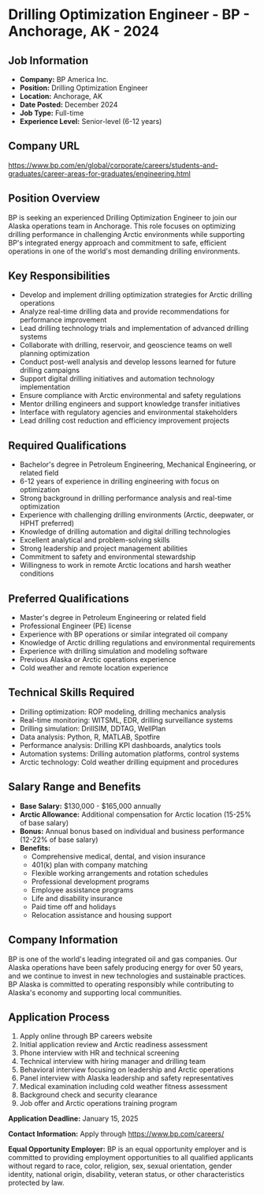 # Drilling Optimization Engineer - BP - Anchorage, AK - 2024

## Job Information
- **Company:** BP America Inc.
- **Position:** Drilling Optimization Engineer
- **Location:** Anchorage, AK
- **Date Posted:** December 2024
- **Job Type:** Full-time
- **Experience Level:** Senior-level (6-12 years)

## Company URL
https://www.bp.com/en/global/corporate/careers/students-and-graduates/career-areas-for-graduates/engineering.html

## Position Overview
BP is seeking an experienced Drilling Optimization Engineer to join our Alaska operations team in Anchorage. This role focuses on optimizing drilling performance in challenging Arctic environments while supporting BP's integrated energy approach and commitment to safe, efficient operations in one of the world's most demanding drilling environments.

## Key Responsibilities
- Develop and implement drilling optimization strategies for Arctic drilling operations
- Analyze real-time drilling data and provide recommendations for performance improvement
- Lead drilling technology trials and implementation of advanced drilling systems
- Collaborate with drilling, reservoir, and geoscience teams on well planning optimization
- Conduct post-well analysis and develop lessons learned for future drilling campaigns
- Support digital drilling initiatives and automation technology implementation
- Ensure compliance with Arctic environmental and safety regulations
- Mentor drilling engineers and support knowledge transfer initiatives
- Interface with regulatory agencies and environmental stakeholders
- Lead drilling cost reduction and efficiency improvement projects

## Required Qualifications
- Bachelor's degree in Petroleum Engineering, Mechanical Engineering, or related field
- 6-12 years of experience in drilling engineering with focus on optimization
- Strong background in drilling performance analysis and real-time optimization
- Experience with challenging drilling environments (Arctic, deepwater, or HPHT preferred)
- Knowledge of drilling automation and digital drilling technologies
- Excellent analytical and problem-solving skills
- Strong leadership and project management abilities
- Commitment to safety and environmental stewardship
- Willingness to work in remote Arctic locations and harsh weather conditions

## Preferred Qualifications
- Master's degree in Petroleum Engineering or related field
- Professional Engineer (PE) license
- Experience with BP operations or similar integrated oil company
- Knowledge of Arctic drilling regulations and environmental requirements
- Experience with drilling simulation and modeling software
- Previous Alaska or Arctic operations experience
- Cold weather and remote location experience

## Technical Skills Required
- Drilling optimization: ROP modeling, drilling mechanics analysis
- Real-time monitoring: WITSML, EDR, drilling surveillance systems
- Drilling simulation: DrillSIM, DDTAG, WellPlan
- Data analysis: Python, R, MATLAB, Spotfire
- Performance analysis: Drilling KPI dashboards, analytics tools
- Automation systems: Drilling automation platforms, control systems
- Arctic technology: Cold weather drilling equipment and procedures

## Salary Range and Benefits
- **Base Salary:** $130,000 - $165,000 annually
- **Arctic Allowance:** Additional compensation for Arctic location (15-25% of base salary)
- **Bonus:** Annual bonus based on individual and business performance (12-22% of base salary)
- **Benefits:**
  - Comprehensive medical, dental, and vision insurance
  - 401(k) plan with company matching
  - Flexible working arrangements and rotation schedules
  - Professional development programs
  - Employee assistance programs
  - Life and disability insurance
  - Paid time off and holidays
  - Relocation assistance and housing support

## Company Information
BP is one of the world's leading integrated oil and gas companies. Our Alaska operations have been safely producing energy for over 50 years, and we continue to invest in new technologies and sustainable practices. BP Alaska is committed to operating responsibly while contributing to Alaska's economy and supporting local communities.

## Application Process
1. Apply online through BP careers website
2. Initial application review and Arctic readiness assessment
3. Phone interview with HR and technical screening
4. Technical interview with hiring manager and drilling team
5. Behavioral interview focusing on leadership and Arctic operations
6. Panel interview with Alaska leadership and safety representatives
7. Medical examination including cold weather fitness assessment
8. Background check and security clearance
9. Job offer and Arctic operations training program

**Application Deadline:** January 15, 2025

**Contact Information:** Apply through https://www.bp.com/careers/

**Equal Opportunity Employer:** BP is an equal opportunity employer and is committed to providing employment opportunities to all qualified applicants without regard to race, color, religion, sex, sexual orientation, gender identity, national origin, disability, veteran status, or other characteristics protected by law.